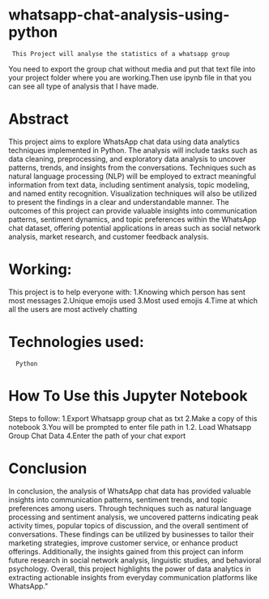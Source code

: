 # whatsapp-chat-analysis-using-python
     This Project will analyse the statistics of a whatsapp group
You need to export the group chat without media and put that text file into your project folder where you are working.Then use ipynb file in that you can see all type of analysis that I have made.
# Abstract
This project aims to explore WhatsApp chat data using data analytics techniques implemented in Python. The analysis will include tasks such as data cleaning, preprocessing, and exploratory data analysis to uncover patterns, trends, and insights from the conversations. Techniques such as natural language processing (NLP) will be employed to extract meaningful information from text data, including sentiment analysis, topic modeling, and named entity recognition. Visualization techniques will also be utilized to present the findings in a clear and understandable manner. The outcomes of this project can provide valuable insights into communication patterns, sentiment dynamics, and topic preferences within the WhatsApp chat dataset, offering potential applications in areas such as social network analysis, market research, and customer feedback analysis.
# Working:
This project is to help everyone with:
1.Knowing which person has sent most messages
2.Unique emojis used
3.Most used emojis
4.Time at which all the users are most actively chatting
# Technologies used:
      Python

# How To Use this Jupyter Notebook
Steps to follow:
1.Export Whatsapp group chat as txt
2.Make a copy of this notebook
3.You will be prompted to enter file path in 1.2. Load Whatsapp Group Chat Data
4.Enter the path of your chat export

# Conclusion
In conclusion, the analysis of WhatsApp chat data has provided valuable insights into communication patterns, sentiment trends, and topic preferences among users. Through techniques such as natural language processing and sentiment analysis, we uncovered patterns indicating peak activity times, popular topics of discussion, and the overall sentiment of conversations. These findings can be utilized by businesses to tailor their marketing strategies, improve customer service, or enhance product offerings. Additionally, the insights gained from this project can inform future research in social network analysis, linguistic studies, and behavioral psychology. Overall, this project highlights the power of data analytics in extracting actionable insights from everyday communication platforms like WhatsApp."






